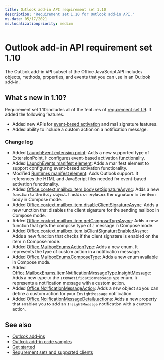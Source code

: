 ```yaml
---
title: Outlook add-in API requirement set 1.10
description: 'Requirement set 1.10 for Outlook add-in API.'
ms.date: 05/17/2021
ms.localizationpriority: medium
---
```


# Outlook add-in API requirement set 1.10

The Outlook add-in API subset of the Office JavaScript API includes objects, methods, properties, and events that you can use in an Outlook add-in.

## What's new in 1.10?

Requirement set 1.10 includes all of the features of [requirement set 1.9](../requirement-set-1.9/outlook-requirement-set-1.9.md). It added the following features.

- Added new APIs for [event-based activation](../../../outlook/autolaunch.md) and mail signature features.
- Added ability to include a custom action on a notification message.

### Change log

- Added [LaunchEvent extension point](../../manifest/extensionpoint.md#launchevent): Adds a new supported type of ExtensionPoint. It configures event-based activation functionality.
- Added [LaunchEvents manifest element](../../manifest/launchevents.md): Adds a manifest element to support configuring event-based activation functionality.
- Modified [Runtimes manifest element](../../manifest/runtimes.md): Adds Outlook support. It references the HTML and JavaScript files needed for event-based activation functionality.
- Added [Office.context.mailbox.item.body.setSignatureAsync](/javascript/api/outlook/office.body?view=outlook-js-1.10&preserve-view=true#setSignatureAsync_data__options__callback_): Adds a new function to the `Body` object. It adds or replaces the signature in the item body in Compose mode.
- Added [Office.context.mailbox.item.disableClientSignatureAsync](office.context.mailbox.item.md#methods): Adds a new function that disables the client signature for the sending mailbox in Compose mode.
- Added [Office.context.mailbox.item.getComposeTypeAsync](/javascript/api/outlook/office.messagecompose?view=outlook-js-1.10&preserve-view=true#getComposeTypeAsync_options__callback_): Adds a new function that gets the compose type of a message in Compose mode.
- Added [Office.context.mailbox.item.isClientSignatureEnabledAsync](office.context.mailbox.item.md#methods): Adds a new function that checks if the client signature is enabled on the item in Compose mode.
- Added [Office.MailboxEnums.ActionType](/javascript/api/outlook/office.mailboxenums.actiontype?view=outlook-js-1.10&preserve-view=true): Adds a new enum. It represents the type of custom action in a notification message.
- Added [Office.MailboxEnums.ComposeType](/javascript/api/outlook/office.mailboxenums.composetype?view=outlook-js-1.10&preserve-view=true): Adds a new enum available in Compose mode.
- Added [Office.MailboxEnums.ItemNotificationMessageType.InsightMessage](/javascript/api/outlook/office.mailboxenums.itemnotificationmessagetype?view=outlook-js-1.10&preserve-view=true): Adds a new type to the `ItemNotificationMessageType` enum. It represents a notification message with a custom action.
- Added [Office.NotificationMessageAction](/javascript/api/outlook/office.notificationmessageaction?view=outlook-js-1.10&preserve-view=true): Adds a new object so you can define a custom action for your `InsightMessage` notification.
- Added [Office.NotificationMessageDetails.actions](/javascript/api/outlook/office.notificationmessagedetails?view=outlook-js-1.10&preserve-view=true#actions): Adds a new property that enables you to add an `InsightMessage` notification with a custom action.

## See also

- [Outlook add-ins](../../../outlook/outlook-add-ins-overview.md)
- [Outlook add-in code samples](https://developer.microsoft.com/outlook/gallery/?filterBy=Outlook,Samples,Add-ins)
- [Get started](../../../quickstarts/outlook-quickstart.md)
- [Requirement sets and supported clients](../../requirement-sets/outlook-api-requirement-sets.md)
